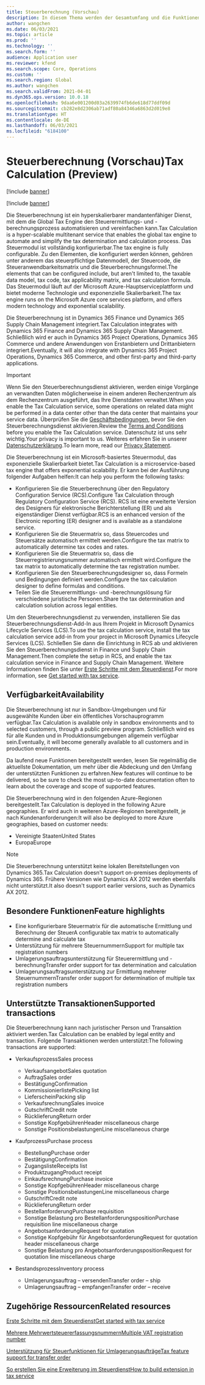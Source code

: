 ```yaml
---
title: Steuerberechnung (Vorschau)
description: In diesem Thema werden der Gesamtumfang und die Funktionen der Steuerberechnung erläutert.
author: wangchen
ms.date: 06/03/2021
ms.topic: article
ms.prod: ''
ms.technology: ''
ms.search.form: ''
audience: Application user
ms.reviewer: kfend
ms.search.scope: Core, Operations
ms.custom: ''
ms.search.region: Global
ms.author: wangchen
ms.search.validFrom: 2021-04-01
ms.dyn365.ops.version: 10.0.18
ms.openlocfilehash: 9daa6e001200d03a2639974fb6de618d77ddf09d
ms.sourcegitcommit: cb282e8d2306ab71adf80a84346a6863d2d019e8
ms.translationtype: HT
ms.contentlocale: de-DE
ms.lasthandoff: 06/03/2021
ms.locfileid: "6184100"
---
```

# <a name="tax-calculation-preview"></a><span data-ttu-id="ede1e-103">Steuerberechnung (Vorschau)</span><span class="sxs-lookup"><span data-stu-id="ede1e-103">Tax Calculation (Preview)</span></span>

[!include [banner](../includes/banner.md)]

[!include [banner](../includes/preview-banner.md)]

<span data-ttu-id="ede1e-104">Die Steuerberechnung ist ein hyperskalierbarer mandantenfähiger Dienst, mit dem die Global Tax Engine den Steuerermittlungs- und -berechnungsprozess automatisieren und vereinfachen kann.</span><span class="sxs-lookup"><span data-stu-id="ede1e-104">Tax Calculation is a hyper-scalable multitenant service that enables the global tax engine to automate and simplify the tax determination and calculation process.</span></span> <span data-ttu-id="ede1e-105">Das Steuermodul ist vollständig konfigurierbar.</span><span class="sxs-lookup"><span data-stu-id="ede1e-105">The tax engine is fully configurable.</span></span> <span data-ttu-id="ede1e-106">Zu den Elementen, die konfiguriert werden können, gehören unter anderem das steuerpflichtige Datenmodell, der Steuercode, die Steueranwendbarkeitsmatrix und die Steuerberechnungsformel.</span><span class="sxs-lookup"><span data-stu-id="ede1e-106">The elements that can be configured include, but aren't limited to, the taxable data model, tax code, tax applicability matrix, and tax calculation formula.</span></span> <span data-ttu-id="ede1e-107">Das Steuermodul läuft auf der Microsoft Azure-Hauptserviceplattform und bietet moderne Technologie und exponenzielle Skalierbarkeit.</span><span class="sxs-lookup"><span data-stu-id="ede1e-107">The tax engine runs on the Microsoft Azure core services platform, and offers modern technology and exponential scalability.</span></span>

<span data-ttu-id="ede1e-108">Die Steuerberechnung ist in Dynamics 365 Finance und Dynamics 365 Supply Chain Management integriert.</span><span class="sxs-lookup"><span data-stu-id="ede1e-108">Tax Calculation integrates with Dynamics 365 Finance and Dynamics 365 Supply Chain Management.</span></span> <span data-ttu-id="ede1e-109">Schließlich wird er auch in Dynamics 365 Project Operations, Dynamics 365 Commerce und andere Anwendungen von Erstanbietern und Drittanbietern integriert.</span><span class="sxs-lookup"><span data-stu-id="ede1e-109">Eventually, it will also integrate with Dynamics 365 Project Operations, Dynamics 365 Commerce, and other first-party and third-party applications.</span></span>

> [!IMPORTANT]
> <span data-ttu-id="ede1e-110">Wenn Sie den Steuerberechnungsdienst aktivieren, werden einige Vorgänge an verwandten Daten möglicherweise in einem anderen Rechenzentrum als dem Rechenzentrum ausgeführt, das Ihre Dienstdaten verwaltet.</span><span class="sxs-lookup"><span data-stu-id="ede1e-110">When you enable the Tax Calculation service, some operations on related data might be performed in a data center other than the data center that maintains your service data.</span></span> <span data-ttu-id="ede1e-111">Überprüfen Sie die [Geschäftsbedingungen](../../fin-ops-core/fin-ops/get-started/public-preview-terms.md), bevor Sie den Steuerberechnungsdienst aktivieren.</span><span class="sxs-lookup"><span data-stu-id="ede1e-111">Review the [Terms and Conditions](../../fin-ops-core/fin-ops/get-started/public-preview-terms.md) before you enable the Tax Calculation service.</span></span> <span data-ttu-id="ede1e-112">Datenschutz ist uns sehr wichtig.</span><span class="sxs-lookup"><span data-stu-id="ede1e-112">Your privacy is important to us.</span></span> <span data-ttu-id="ede1e-113">Weiteres erfahren Sie in unserer [Datenschutzerklärung](https://go.microsoft.com/fwlink/?LinkId=521839).</span><span class="sxs-lookup"><span data-stu-id="ede1e-113">To learn more, read our [Privacy Statement](https://go.microsoft.com/fwlink/?LinkId=521839).</span></span>

<span data-ttu-id="ede1e-114">Die Steuerberechnung ist ein Microsoft-basiertes Steuermodul, das exponenzielle Skalierbarkeit bietet.</span><span class="sxs-lookup"><span data-stu-id="ede1e-114">Tax Calculation is a microservice-based tax engine that offers exponential scalability.</span></span> <span data-ttu-id="ede1e-115">Er kann bei der Ausführung folgender Aufgaben helfen:</span><span class="sxs-lookup"><span data-stu-id="ede1e-115">It can help you perform the following tasks:</span></span>

- <span data-ttu-id="ede1e-116">Konfigurieren Sie die Steuerberechnung über den Regulatory Configuration Service (RCS).</span><span class="sxs-lookup"><span data-stu-id="ede1e-116">Configure Tax Calculation through Regulatory Configuration Service (RCS).</span></span> <span data-ttu-id="ede1e-117">RCS ist eine erweiterte Version des Designers für elektronische Berichterstellung (ER) und als eigenständiger Dienst verfügbar.</span><span class="sxs-lookup"><span data-stu-id="ede1e-117">RCS is an enhanced version of the Electronic reporting (ER) designer and is available as a standalone service.</span></span>
- <span data-ttu-id="ede1e-118">Konfigurieren Sie die Steuermatrix so, dass Steuercodes und Steuersätze automatisch ermittelt werden.</span><span class="sxs-lookup"><span data-stu-id="ede1e-118">Configure the tax matrix to automatically determine tax codes and rates.</span></span>
- <span data-ttu-id="ede1e-119">Konfigurieren Sie die Steuermatrix so, dass die Steuerregistrierungsnummer automatisch ermittelt wird.</span><span class="sxs-lookup"><span data-stu-id="ede1e-119">Configure the tax matrix to automatically determine the tax registration number.</span></span>
- <span data-ttu-id="ede1e-120">Konfigurieren Sie den Steuerberechnungsdesigner so, dass Formeln und Bedingungen definiert werden.</span><span class="sxs-lookup"><span data-stu-id="ede1e-120">Configure the tax calculation designer to define formulas and conditions.</span></span>
- <span data-ttu-id="ede1e-121">Teilen Sie die Steuerermittlungs- und -berechnungslösung für verschiedene juristische Personen.</span><span class="sxs-lookup"><span data-stu-id="ede1e-121">Share the tax determination and calculation solution across legal entities.</span></span>

<span data-ttu-id="ede1e-122">Um den Steuerberechnungsdienst zu verwenden, installieren Sie das Steuerberechnungsdienst-Add-In aus Ihrem Projekt in Microsoft Dynamics Lifecycle Services (LCS).</span><span class="sxs-lookup"><span data-stu-id="ede1e-122">To use the tax calculation service, install the tax calculation service add-in from your project in Microsoft Dynamics Lifecycle Services (LCS).</span></span> <span data-ttu-id="ede1e-123">Schließen Sie dann die Einrichtung in RCS ab und aktivieren Sie den Steuerberechnungsdienst in Finance und Supply Chain Management.</span><span class="sxs-lookup"><span data-stu-id="ede1e-123">Then complete the setup in RCS, and enable the tax calculation service in Finance and Supply Chain Management.</span></span> <span data-ttu-id="ede1e-124">Weitere Informationen finden Sie unter [Erste Schritte mit dem Steuerdienst](./global-get-started-with-tax-calculation-service.md).</span><span class="sxs-lookup"><span data-stu-id="ede1e-124">For more information, see [Get started with tax service](./global-get-started-with-tax-calculation-service.md).</span></span>

## <a name="availability"></a><span data-ttu-id="ede1e-125">Verfügbarkeit</span><span class="sxs-lookup"><span data-stu-id="ede1e-125">Availability</span></span>

<span data-ttu-id="ede1e-126">Die Steuerberechnung ist nur in Sandbox-Umgebungen und für ausgewählte Kunden über ein öffentliches Vorschauprogramm verfügbar.</span><span class="sxs-lookup"><span data-stu-id="ede1e-126">Tax Calculation is available only in sandbox environments and to selected customers, through a public preview program.</span></span> <span data-ttu-id="ede1e-127">Schließlich wird es für alle Kunden und in Produktionsumgebungen allgemein verfügbar sein.</span><span class="sxs-lookup"><span data-stu-id="ede1e-127">Eventually, it will become generally available to all customers and in production environments.</span></span>

<span data-ttu-id="ede1e-128">Da laufend neue Funktionen bereitgestellt werden, lesen Sie regelmäßig die aktuellste Dokumentation, um mehr über die Abdeckung und den Umfang der unterstützten Funktionen zu erfahren.</span><span class="sxs-lookup"><span data-stu-id="ede1e-128">New features will continue to be delivered, so be sure to check the most up-to-date documentation often to learn about the coverage and scope of supported features.</span></span>

<span data-ttu-id="ede1e-129">Die Steuerberechnung wird in den folgenden Azure-Regionen bereitgestellt.</span><span class="sxs-lookup"><span data-stu-id="ede1e-129">Tax Calculation is deployed in the following Azure geographies.</span></span> <span data-ttu-id="ede1e-130">Er wird auch in weiteren Azure-Regionen bereitgestellt, je nach Kundenanforderungen:</span><span class="sxs-lookup"><span data-stu-id="ede1e-130">It will also be deployed to more Azure geographies, based on customer needs:</span></span>

- <span data-ttu-id="ede1e-131">Vereinigte Staaten</span><span class="sxs-lookup"><span data-stu-id="ede1e-131">United States</span></span>
- <span data-ttu-id="ede1e-132">Europa</span><span class="sxs-lookup"><span data-stu-id="ede1e-132">Europe</span></span>

> [!NOTE]
> <span data-ttu-id="ede1e-133">Die Steuerberechnung unterstützt keine lokalen Bereitstellungen von Dynamics 365.</span><span class="sxs-lookup"><span data-stu-id="ede1e-133">Tax Calculation doesn't support on-premises deployments of Dynamics 365.</span></span> <span data-ttu-id="ede1e-134">Frühere Versionen wie Dynamics AX 2012 werden ebenfalls nicht unterstützt.</span><span class="sxs-lookup"><span data-stu-id="ede1e-134">It also doesn't support earlier versions, such as Dynamics AX 2012.</span></span>

## <a name="feature-highlights"></a><span data-ttu-id="ede1e-135">Besondere Funktionen</span><span class="sxs-lookup"><span data-stu-id="ede1e-135">Feature highlights</span></span>

- <span data-ttu-id="ede1e-136">Eine konfigurierbare Steuermatrix für die automatische Ermittlung und Berechnung der Steuer</span><span class="sxs-lookup"><span data-stu-id="ede1e-136">A configurable tax matrix to automatically determine and calculate tax</span></span>
- <span data-ttu-id="ede1e-137">Unterstützung für mehrere Steuernummern</span><span class="sxs-lookup"><span data-stu-id="ede1e-137">Support for multiple tax registration numbers</span></span>
- <span data-ttu-id="ede1e-138">Umlagerungsauftragsunterstützung für Steuerermittlung und -berechnung</span><span class="sxs-lookup"><span data-stu-id="ede1e-138">Transfer order support for tax determination and calculation</span></span>
- <span data-ttu-id="ede1e-139">Umlagerungsauftragsunterstützung zur Ermittlung mehrerer Steuernummern</span><span class="sxs-lookup"><span data-stu-id="ede1e-139">Transfer order support for determination of multiple tax registration numbers</span></span>

## <a name="supported-transactions"></a><span data-ttu-id="ede1e-140">Unterstützte Transaktionen</span><span class="sxs-lookup"><span data-stu-id="ede1e-140">Supported transactions</span></span>

<span data-ttu-id="ede1e-141">Die Steuerberechnung kann nach juristischer Person und Transaktion aktiviert werden.</span><span class="sxs-lookup"><span data-stu-id="ede1e-141">Tax Calculation can be enabled by legal entity and transaction.</span></span> <span data-ttu-id="ede1e-142">Folgende Transaktionen werden unterstützt:</span><span class="sxs-lookup"><span data-stu-id="ede1e-142">The following transactions are supported:</span></span>

- <span data-ttu-id="ede1e-143">Verkaufsprozess</span><span class="sxs-lookup"><span data-stu-id="ede1e-143">Sales process</span></span>

    - <span data-ttu-id="ede1e-144">Verkaufsangebot</span><span class="sxs-lookup"><span data-stu-id="ede1e-144">Sales quotation</span></span>
    - <span data-ttu-id="ede1e-145">Auftrag</span><span class="sxs-lookup"><span data-stu-id="ede1e-145">Sales order</span></span>
    - <span data-ttu-id="ede1e-146">Bestätigung</span><span class="sxs-lookup"><span data-stu-id="ede1e-146">Confirmation</span></span>
    - <span data-ttu-id="ede1e-147">Kommissionierliste</span><span class="sxs-lookup"><span data-stu-id="ede1e-147">Picking list</span></span>
    - <span data-ttu-id="ede1e-148">Lieferschein</span><span class="sxs-lookup"><span data-stu-id="ede1e-148">Packing slip</span></span>
    - <span data-ttu-id="ede1e-149">Verkaufsrechnung</span><span class="sxs-lookup"><span data-stu-id="ede1e-149">Sales invoice</span></span>
    - <span data-ttu-id="ede1e-150">Gutschrift</span><span class="sxs-lookup"><span data-stu-id="ede1e-150">Credit note</span></span>
    - <span data-ttu-id="ede1e-151">Rücklieferung</span><span class="sxs-lookup"><span data-stu-id="ede1e-151">Return order</span></span>
    - <span data-ttu-id="ede1e-152">Sonstige Kopfgebühren</span><span class="sxs-lookup"><span data-stu-id="ede1e-152">Header miscellaneous charge</span></span>
    - <span data-ttu-id="ede1e-153">Sonstige Positionsbelastungen</span><span class="sxs-lookup"><span data-stu-id="ede1e-153">Line miscellaneous charge</span></span>

- <span data-ttu-id="ede1e-154">Kaufprozess</span><span class="sxs-lookup"><span data-stu-id="ede1e-154">Purchase process</span></span>

    - <span data-ttu-id="ede1e-155">Bestellung</span><span class="sxs-lookup"><span data-stu-id="ede1e-155">Purchase order</span></span>
    - <span data-ttu-id="ede1e-156">Bestätigung</span><span class="sxs-lookup"><span data-stu-id="ede1e-156">Confirmation</span></span>
    - <span data-ttu-id="ede1e-157">Zugangsliste</span><span class="sxs-lookup"><span data-stu-id="ede1e-157">Receipts list</span></span>
    - <span data-ttu-id="ede1e-158">Produktzugang</span><span class="sxs-lookup"><span data-stu-id="ede1e-158">Product receipt</span></span>
    - <span data-ttu-id="ede1e-159">Einkaufsrechnung</span><span class="sxs-lookup"><span data-stu-id="ede1e-159">Purchase invoice</span></span>
    - <span data-ttu-id="ede1e-160">Sonstige Kopfgebühren</span><span class="sxs-lookup"><span data-stu-id="ede1e-160">Header miscellaneous charge</span></span>
    - <span data-ttu-id="ede1e-161">Sonstige Positionsbelastungen</span><span class="sxs-lookup"><span data-stu-id="ede1e-161">Line miscellaneous charge</span></span>
    - <span data-ttu-id="ede1e-162">Gutschrift</span><span class="sxs-lookup"><span data-stu-id="ede1e-162">Credit note</span></span>
    - <span data-ttu-id="ede1e-163">Rücklieferung</span><span class="sxs-lookup"><span data-stu-id="ede1e-163">Return order</span></span>
    - <span data-ttu-id="ede1e-164">Bestellanforderung</span><span class="sxs-lookup"><span data-stu-id="ede1e-164">Purchase requisition</span></span>
    - <span data-ttu-id="ede1e-165">Sonstige Belastung pro Bestellanforderungsposition</span><span class="sxs-lookup"><span data-stu-id="ede1e-165">Purchase requisition line miscellaneous charge</span></span>
    - <span data-ttu-id="ede1e-166">Angebotsanforderung</span><span class="sxs-lookup"><span data-stu-id="ede1e-166">Request for quotation</span></span>
    - <span data-ttu-id="ede1e-167">Sonstige Kopfgebühr für Angebotsanforderung</span><span class="sxs-lookup"><span data-stu-id="ede1e-167">Request for quotation header miscellaneous charge</span></span>
    - <span data-ttu-id="ede1e-168">Sonstige Belastung pro Angebotsanforderungsposition</span><span class="sxs-lookup"><span data-stu-id="ede1e-168">Request for quotation line miscellaneous charge</span></span>

- <span data-ttu-id="ede1e-169">Bestandsprozess</span><span class="sxs-lookup"><span data-stu-id="ede1e-169">Inventory process</span></span>

    - <span data-ttu-id="ede1e-170">Umlagerungsauftrag – versenden</span><span class="sxs-lookup"><span data-stu-id="ede1e-170">Transfer order – ship</span></span>
    - <span data-ttu-id="ede1e-171">Umlagerungsauftrag – empfangen</span><span class="sxs-lookup"><span data-stu-id="ede1e-171">Transfer order – receive</span></span>

## <a name="related-resources"></a><span data-ttu-id="ede1e-172">Zugehörige Ressourcen</span><span class="sxs-lookup"><span data-stu-id="ede1e-172">Related resources</span></span>

[<span data-ttu-id="ede1e-173">Erste Schritte mit dem Steuerdienst</span><span class="sxs-lookup"><span data-stu-id="ede1e-173">Get started with tax service</span></span>](./global-get-started-with-tax-calculation-service.md)

[<span data-ttu-id="ede1e-174">Mehrere Mehrwertsteuererfassungsnummern</span><span class="sxs-lookup"><span data-stu-id="ede1e-174">Multiple VAT registration number</span></span>](./emea-multiple-vat-registration-numbers.md)

[<span data-ttu-id="ede1e-175">Unterstützung für Steuerfunktionen für Umlagerungsaufträge</span><span class="sxs-lookup"><span data-stu-id="ede1e-175">Tax feature support for transfer order</span></span>](./tasks/tax-feature-support-for-transfer-order.md)

[<span data-ttu-id="ede1e-176">So erstellen Sie eine Erweiterung im Steuerdienst</span><span class="sxs-lookup"><span data-stu-id="ede1e-176">How to build extension in tax service</span></span>](./tax-service-add-data-fields-tax-integration-by-extension.md)
